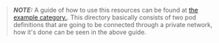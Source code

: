 > **_NOTE:_**  A guide of how to use this resources can be found at  [the example category.](https://github.com/Networks-it-uc3m/L2S-M/tree/main/examples/ping-pong).
> This directory basically consists of two pod definitions that are going to be connected through a private network, how it's done can be seen in the above guide.

